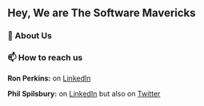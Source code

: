 ## Hey, We are The Software Mavericks



### 💾 About Us



### 📫 How to reach us

**Ron Perkins:** on <a href="https://linkedin.com/in/ronperkinsuk/" target="_blank">LinkedIn</a> 

**Phil Spilsbury:** on [LinkedIn](https://linkedin.com/in/philspilsbury/) but also on [Twitter](https://twitter.com/philspil66)

